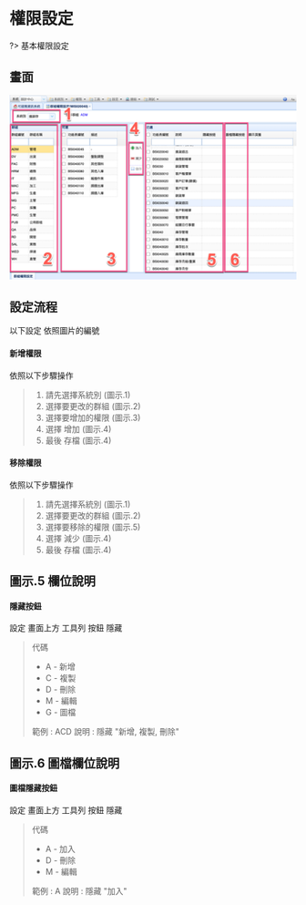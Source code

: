# 權限設定
?>
基本權限設定

## 畫面

![](../images/form/權限管理/主畫面.png)

## 設定流程

以下設定 依照圖片的編號

#### 新增權限

依照以下步驟操作

> 1. 請先選擇系統別 (圖示.1)
> 2. 選擇要更改的群組 (圖示.2)
> 3. 選擇要增加的權限 (圖示.3)
> 4. 選擇 增加 (圖示.4)
> 5. 最後 存檔 (圖示.4)

#### 移除權限

依照以下步驟操作

> 1. 請先選擇系統別 (圖示.1)
> 2. 選擇要更改的群組 (圖示.2)
> 3. 選擇要移除的權限 (圖示.5)
> 4. 選擇 減少 (圖示.4)
> 5. 最後 存檔 (圖示.4)

## 圖示.5 欄位說明

#### 隱藏按鈕

設定 畫面上方 工具列 按鈕 隱藏

> 代碼
> * A - 新增
> * C - 複製
> * D - 刪除
> * M - 編輯
> * G - 圖檔
>
> 範例 : ACD
> 說明 : 隱藏 "新增, 複製, 刪除"

## 圖示.6 圖檔欄位說明

#### 圖檔隱藏按鈕

設定 畫面上方 工具列 按鈕 隱藏

> 代碼
> * A - 加入
> * D - 刪除
> * M - 編輯
>
> 範例 : A
> 說明 : 隱藏 "加入"
